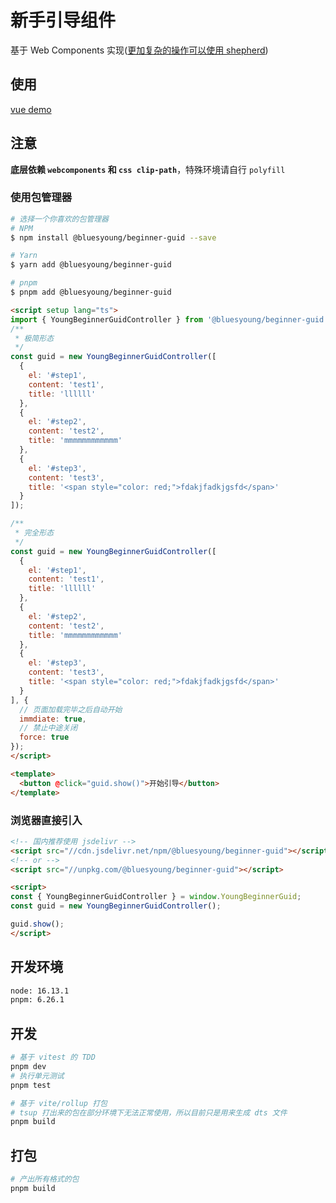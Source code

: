 # 新手引导组件

基于 Web Components 实现([更加复杂的操作可以使用 shepherd](https://github.com/shipshapecode/shepherd))
## 使用

[vue demo](../../playground/beginner-guid-demo/src/App.vue)

## 注意

**底层依赖 `webcomponents` 和 `css clip-path`**，特殊环境请自行 `polyfill`

### 使用包管理器

```bash
# 选择一个你喜欢的包管理器
# NPM
$ npm install @bluesyoung/beginner-guid --save

# Yarn
$ yarn add @bluesyoung/beginner-guid

# pnpm
$ pnpm add @bluesyoung/beginner-guid
```

```html
<script setup lang="ts">
import { YoungBeginnerGuidController } from '@bluesyoung/beginner-guid';
/**
 * 极简形态
 */
const guid = new YoungBeginnerGuidController([
  {
    el: '#step1',
    content: 'test1',
    title: 'llllll'
  },
  {
    el: '#step2',
    content: 'test2',
    title: 'mmmmmmmmmmmm'
  },
  {
    el: '#step3',
    content: 'test3',
    title: '<span style="color: red;">fdakjfadkjgsfd</span>'
  }
]);

/**
 * 完全形态
 */
const guid = new YoungBeginnerGuidController([
  {
    el: '#step1',
    content: 'test1',
    title: 'llllll'
  },
  {
    el: '#step2',
    content: 'test2',
    title: 'mmmmmmmmmmmm'
  },
  {
    el: '#step3',
    content: 'test3',
    title: '<span style="color: red;">fdakjfadkjgsfd</span>'
  }
], {
  // 页面加载完毕之后自动开始
  immdiate: true,
  // 禁止中途关闭
  force: true
});
</script>

<template>
  <button @click="guid.show()">开始引导</button>
</template>
```

### 浏览器直接引入

```html
<!-- 国内推荐使用 jsdelivr -->
<script src="//cdn.jsdelivr.net/npm/@bluesyoung/beginner-guid"></script>
<!-- or -->
<script src="//unpkg.com/@bluesyoung/beginner-guid"></script>

<script>
const { YoungBeginnerGuidController } = window.YoungBeginnerGuid;
const guid = new YoungBeginnerGuidController();

guid.show();
</script>
```

## 开发环境

```bash
node: 16.13.1
pnpm: 6.26.1
```

## 开发

```bash
# 基于 vitest 的 TDD
pnpm dev
# 执行单元测试
pnpm test

# 基于 vite/rollup 打包
# tsup 打出来的包在部分环境下无法正常使用，所以目前只是用来生成 dts 文件
pnpm build
```

## 打包

```bash
# 产出所有格式的包
pnpm build
```